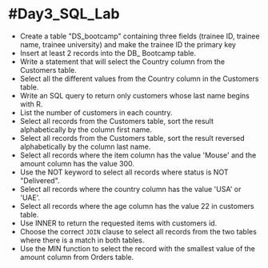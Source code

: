 # #Day3_SQL_Lab

- Create a table "DS_bootcamp" containing three fields (trainee ID, trainee name, trainee university) and make the trainee ID the primary key
- Insert at least 2 records into the DB_ Bootcamp table.
- Write a statement that will select the Country column from the Customers table.
- Select all the different values from the Country column in the Customers table.
- Write an SQL query to return only customers whose last name begins with R.
- List the number of customers in each country.
- Select all records from the Customers table, sort the result alphabetically by the column first name.
- Select all records from the Customers table, sort the result reversed alphabetically by the column last name.
- Select all records where the item column has the value 'Mouse' and the amount column has the value 300.
- Use the NOT keyword to select all records where status is NOT "Delivered".
- Select all records where the country column has the value 'USA' or 'UAE'.
- Select all records where the age column has the value 22 in customers table.
- Use INNER to return the requested items with customers id.
- Choose the correct `JOIN` clause to select all records from the two tables where there is a match in both tables.
- Use the MIN function to select the record with the smallest value of the amount column from Orders table.


